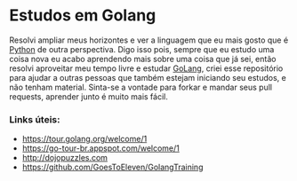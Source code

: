 Estudos em Golang
=================

Resolvi ampliar meus horizontes e ver a linguagem que eu mais gosto que é [Python](https://www.python.org) de outra perspectiva.
Digo isso pois, sempre que eu estudo uma coisa nova eu acabo aprendendo mais sobre uma coisa que já sei, então
resolvi aproveitar meu tempo livre e estudar [GoLang](https://golang.org), criei esse repositório para ajudar a outras pessoas
que também estejam iniciando seu estudos, e não tenham material. Sinta-se a vontade para forkar e mandar seus pull requests,
aprender junto é muito mais fácil.


### Links úteis:
- https://tour.golang.org/welcome/1
- https://go-tour-br.appspot.com/welcome/1
- http://dojopuzzles.com
- https://github.com/GoesToEleven/GolangTraining
